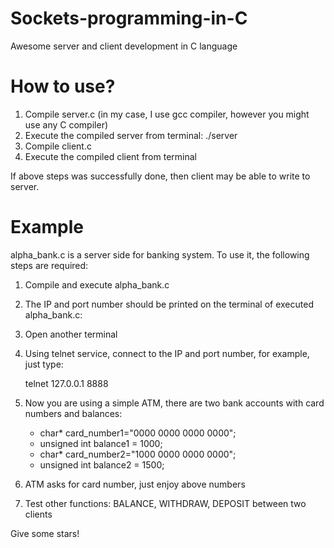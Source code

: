 # Sockets-programming-in-C
Awesome server and client development in C language

# How to use?
  1) Compile server.c (in my case, I use gcc compiler, however you might use any C compiler)
  2) Execute the compiled server from terminal:   ./server
  3) Compile client.c
  4) Execute the compiled client from terminal

If above steps was successfully done, then client may be able to write to server.

# Example
  alpha_bank.c is a server side for banking system. To use it, the following steps are required:
  
  1) Compile and execute alpha_bank.c
  2) The IP and port number should be printed on the terminal of executed alpha_bank.c:
  3) Open another terminal
  4) Using telnet service, connect to the IP and port number, for example, just type:
      
      telnet 127.0.0.1 8888
  5) Now you are using a simple ATM, there are two bank accounts with card numbers and balances:
  
        -  char* card_number1="0000 0000 0000 0000";
        -  unsigned int balance1 = 1000; 
        -  char* card_number2="1000 0000 0000 0000";
        -  unsigned int balance2 = 1500;
  6) ATM asks for card number, just enjoy above numbers
  7) Test other functions: BALANCE, WITHDRAW, DEPOSIT between two clients

Give some stars!
